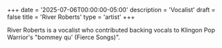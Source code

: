 +++
date = '2025-07-06T00:00:00-05:00'
description = 'Vocalist'
draft = false
title = 'River Roberts'
type = 'artist'
+++

River Roberts is a vocalist who contributed backing vocals to Klingon Pop Warrior's "bommey qu' (Fierce Songs)".
